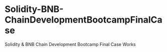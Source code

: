 # Solidity-BNB-ChainDevelopmentBootcampFinalCase
Solidity &amp; BNB Chain Development Bootcamp Final Case Works
